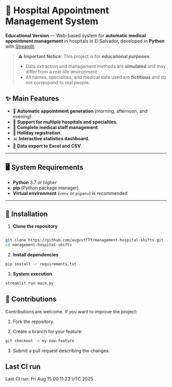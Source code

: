 # 🏥 Hospital Appointment Management System

**Educational Version** — Web-based system for **automatic medical appointment management** in hospitals in El Salvador, developed in **Python** with [Streamlit](https://streamlit.io/).

> ⚠️ **Important Notice:** 
> This project is for **educational purposes**. 
> - Data extraction and management methods are **simulated** and may differ from a real-life environment.
> - All names, specialties, and medical data used are **fictitious** and do not correspond to real people.

## ✨ Main Features

- 📅 **Automatic appointment generation** (morning, afternoon, and evening).
- 🏥 **Support for multiple hospitals and specialties**.
- 👥 **Complete medical staff management**.
- 🎉 **Holiday registration**.
- 📊 **Interactive statistics dashboard**.
- 📁 **Data export to Excel and CSV**.

---

## 🖥 System Requirements

- **Python** 3.7 or higher
- **pip** (Python package manager)
- **Virtual environment** (`venv` or `pipenv`) is recommended

---

## 🚀 Installation

1. **Clone the repository**
```bash

git clone https://github.com/augvstTTY/management-hospital-shifts.git
cd management-hospital-shifts

```
2. **Install dependencies**
```bash
pip install -r requirements.txt

```
3.  **System execution**
```bash
streamlit run main.py
```

## 🤝 Contributions

Contributions are welcome.
If you want to improve the project:

1. Fork the repository.

2. Create a branch for your feature:

```bash
git checkout -b my-new-feature
```
3. Submit a pull request describing the changes.

##  Last CI run

Last CI run: Fri Aug 15 00:11:23 UTC 2025
